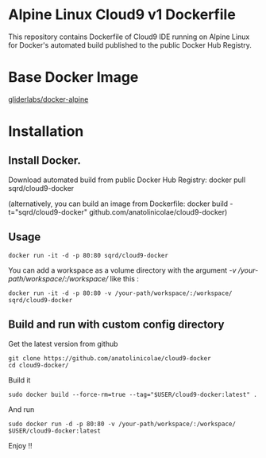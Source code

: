 Alpine Linux Cloud9 v1 Dockerfile
=============

This repository contains Dockerfile of Cloud9 IDE running on Alpine Linux for Docker's automated build published to the public Docker Hub Registry.

# Base Docker Image
[gliderlabs/docker-alpine](https://github.com/gliderlabs/docker-alpine)

# Installation

## Install Docker.

Download automated build from public Docker Hub Registry: docker pull sqrd/cloud9-docker

(alternatively, you can build an image from Dockerfile: docker build -t="sqrd/cloud9-docker" github.com/anatolinicolae/cloud9-docker)

## Usage

    docker run -it -d -p 80:80 sqrd/cloud9-docker
    
You can add a workspace as a volume directory with the argument *-v /your-path/workspace/:/workspace/* like this :

    docker run -it -d -p 80:80 -v /your-path/workspace/:/workspace/ sqrd/cloud9-docker
    
## Build and run with custom config directory

Get the latest version from github

    git clone https://github.com/anatolinicolae/cloud9-docker
    cd cloud9-docker/

Build it

    sudo docker build --force-rm=true --tag="$USER/cloud9-docker:latest" .
    
And run

    sudo docker run -d -p 80:80 -v /your-path/workspace/:/workspace/ $USER/cloud9-docker:latest
    
Enjoy !!    
